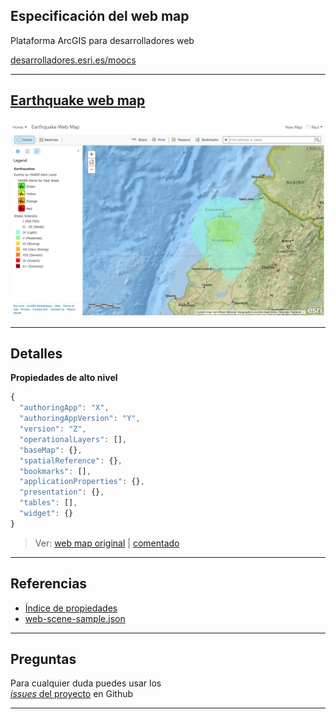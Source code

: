 <!-- .slide: class="title" -->

## Especificación del web map
Plataforma ArcGIS para desarrolladores web

[desarrolladores.esri.es/moocs](http://desarrolladores.esri.es/moocs)

---

<!-- .slide: class="section" -->

## [Earthquake web map](www.arcgis.com/home/webmap/viewer.html?webmap=7d987ba67f4640f0869acb82ba064228)

[![Earthquake](images/earthquake.png)](www.arcgis.com/home/webmap/viewer.html?webmap=7d987ba67f4640f0869acb82ba064228)

---

<!-- .slide: class="section" -->

## Detalles

**Propiedades de alto nivel**

```javascript
{
  "authoringApp": "X",
  "authoringAppVersion": "Y",
  "version": "Z",
  "operationalLayers": [],
  "baseMap": {},
  "spatialReference": {},
  "bookmarks": [],
  "applicationProperties": {},
  "presentation": {},
  "tables": [],
  "widget": {}
}
```

> Ver: [web map original](https://www.arcgis.com/sharing/rest/content/items/7d987ba67f4640f0869acb82ba064228/data?f=json) | [comentado](web-map-sample.json)

---

<!-- .slide: class="section" -->

## Referencias
* [Índice de propiedades](https://developers.arcgis.com/web-map-specification/objects/)
* [web-scene-sample.json](web-scene-sample.json)

---

<!-- .slide: class="questions centered" -->

## Preguntas

Para cualquier duda puedes usar los <br>[*issues* del proyecto](https://github.com/esri-es/moocs/issues) en Github

---


<!-- .slide: class="end" -->
